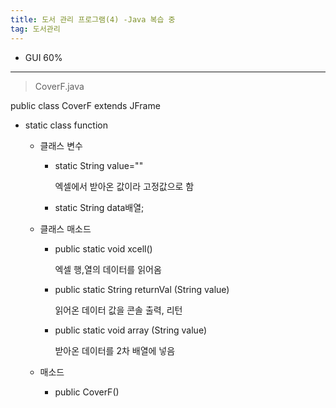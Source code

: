 ```yaml
---
title: 도서 관리 프로그램(4) -Java 복습 중
tag: 도서관리
---
```






+ GUI 60% 



---



> CoverF.java 

public class CoverF extends JFrame



+ static class function

  + 클래스 변수

    + static String value=""

       엑셀에서 받아온 값이라 고정값으로 함

    + static String data배열;

       

  + 클래스 매소드

    + public static void xcell()

       엑셀 행,열의 데이터를 읽어옴

    + public static String returnVal (String value)

       읽어온 데이터 값을 콘솔 출력, 리턴

    + public static void array (String value)

       받아온 데이터를 2차 배열에 넣음

  + 매소드 

    + public CoverF()

       







